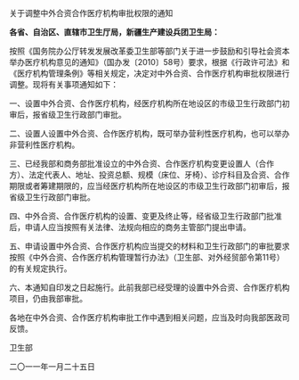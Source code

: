 关于调整中外合资合作医疗机构审批权限的通知

**各省、自治区、直辖市卫生厅局，新疆生产建设兵团卫生局：**

按照《国务院办公厅转发发展改革委卫生部等部门关于进一步鼓励和引导社会资本举办医疗机构意见的通知》（国办发〔2010〕58号）要求，根据《行政许可法》和《医疗机构管理条例》等相关规定，决定对中外合资、合作医疗机构审批权限进行调整。现将有关事项通知如下：

一、设置中外合资、合作医疗机构，经医疗机构所在地设区的市级卫生行政部门初审后，报省级卫生行政部门审批。

二、设置人设置中外合资、合作医疗机构，既可举办营利性医疗机构，也可以举办非营利性医疗机构。

三、已经我部和商务部批准设立的中外合资、合作医疗机构变更设置人（合作方）、法定代表人、地址、投资总额、规模（床位、牙椅）、诊疗科目及合资、合作期限或者筹建期限的，应当经医疗机构所在地设区的市级卫生行政部门初审后，报省级卫生行政部门审批。

四、中外合资、合作医疗机构的设置、变更及终止等，经省级卫生行政部门批准后，申请人应当按照有关法律、法规向相应的商务主管部门提出申请。

五、申请设置中外合资、合作医疗机构应当提交的材料和卫生行政部门的审批要求按照《中外合资、合作医疗机构管理暂行办法》（卫生部、对外经贸部令第11号）的有关规定执行。

六、本通知自印发之日起施行。此前我部已经受理的设置中外合资、合作医疗机构项目，仍由我部审批。

各地在中外合资、合作医疗机构审批工作中遇到相关问题，应当及时向我部医政司反馈。

卫生部

二〇一一年一月二十五日
